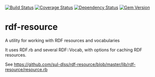 [![Build Status](https://travis-ci.org/sul-dlss/rdf-resource.svg?branch=master)](https://travis-ci.org/sul-dlss/rdf-resource) [![Coverage Status](https://coveralls.io/repos/sul-dlss/rdf-resource/badge.png)](https://coveralls.io/r/sul-dlss/rdf-resource) [![Dependency Status](https://gemnasium.com/sul-dlss/rdf-resource.svg)](https://gemnasium.com/sul-dlss/rdf-resource) [![Gem Version](https://badge.fury.io/rb/rdf-resource.svg)](http://badge.fury.io/rb/rdf-resource)

# rdf-resource
A utility for working with RDF resources and vocabularies

It uses RDF.rb and several RDF::Vocab, with options for
caching RDF resources.

See https://github.com/sul-dlss/rdf-resource/blob/master/lib/rdf-resource/resource.rb
